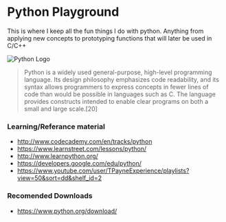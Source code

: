 <!-- https://github.com/adam-p/markdown-here/wiki/Markdown-Cheatsheet -->

Python Playground
=================
This is where I keep all the fun things I do with python. Anything from applying new concepts to prototyping functions that will later be used in C/C++

![Python Logo](http://upload.wikimedia.org/wikipedia/commons/thumb/f/f8/Python_logo_and_wordmark.svg/486px-Python_logo_and_wordmark.svg.png "Py Logo")

>Python is a widely used general-purpose, high-level programming language. Its design philosophy emphasizes code readability, and its syntax allows programmers to express concepts in fewer lines of code than would be possible in languages such as C. The language provides constructs intended to enable clear programs on both a small and large scale.[20]


### Learning/Referance material
* http://www.codecademy.com/en/tracks/python
* https://www.learnstreet.com/lessons/python/
* http://www.learnpython.org/
* https://developers.google.com/edu/python/
* https://www.youtube.com/user/TPayneExperience/playlists?view=50&sort=dd&shelf_id=2


### Recomended Downloads
* https://www.python.org/download/
